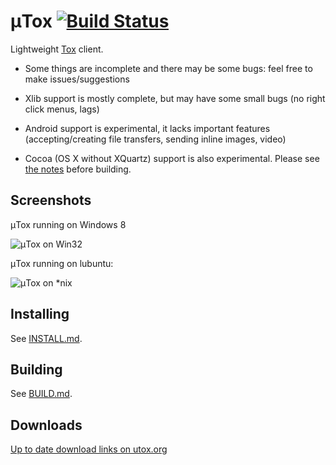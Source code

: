 # μTox [![Build Status](https://travis-ci.org/GrayHatter/uTox.svg?branch=develop)](https://travis-ci.org/GrayHatter/uTox)

Lightweight [Tox](https://github.com/irungentoo/ProjectTox-Core) client.

* Some things are incomplete and there may be some bugs: feel free to make issues/suggestions

* Xlib support is mostly complete, but may have some small bugs (no right click menus, lags)

* Android support is experimental, it lacks important features (accepting/creating file transfers, sending inline images, video)

* Cocoa (OS X without XQuartz) support is also experimental. Please see [the notes](docs/COCOA.md) before building.

## Screenshots

μTox running on Windows 8

![μTox on Win32](https://raw.github.com/notsecure/uTox/master/images/uTox-win32.png "μTox running on Windows 8")

μTox running on lubuntu:

![μTox on *nix](https://raw.github.com/notsecure/uTox/master/images/uTox-xlib.png "μTox running on lubuntu")

## Installing

See [INSTALL.md](docs/INSTALL.md).

## Building

See [BUILD.md](docs/BUILD.md).

## Downloads

[Up to date download links on utox.org](http://utox.org)
